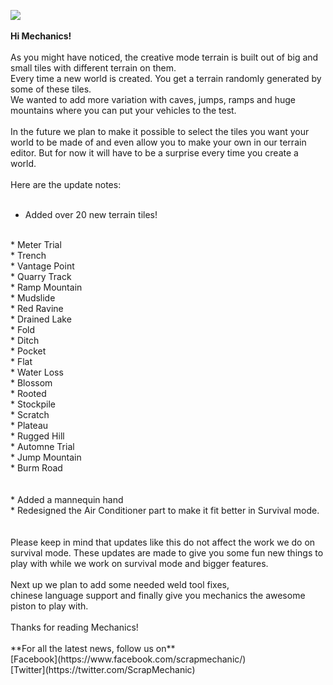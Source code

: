 ![](http://i.imgur.com/0Xie1Y8.png)<br/>
<br/>
**Hi Mechanics!**<br/>
<br/>
As you might have noticed, the creative mode terrain is built out of big and small tiles with different terrain on them. <br/>
Every time a new world is created. You get a terrain randomly generated by some of these tiles. <br/>
We wanted to add more variation with caves, jumps, ramps and huge mountains where you can put your vehicles to the test.<br/>
<br/>
In the future we plan to make it possible to select the tiles you want your world to be made of and even allow you to make your own in our terrain editor. But for now it will have to be a surprise every time you create a world. <br/>
<br/>
Here are the update notes:<br/>
<br/>
* Added over 20 new terrain tiles!<br/>
<br/>
* Meter Trial<br/>
* Trench<br/>
* Vantage Point<br/>
* Quarry Track<br/>
* Ramp Mountain<br/>
* Mudslide<br/>
* Red Ravine<br/>
* Drained Lake<br/>
* Fold<br/>
* Ditch<br/>
* Pocket<br/>
* Flat<br/>
* Water Loss<br/>
* Blossom<br/>
* Rooted<br/>
* Stockpile<br/>
* Scratch<br/>
* Plateau<br/>
* Rugged Hill <br/>
* Automne Trial<br/>
* Jump Mountain<br/>
* Burm Road<br/>
<br/><br/>
* Added a mannequin hand<br/>
* Redesigned the Air Conditioner part to make it fit better in Survival mode.<br/> <br/>
<br/>
Please keep in mind that updates like this do not affect the work we do on survival mode. These updates are made to give you some fun new things to play with while we work on survival mode and bigger features.<br/>
<br/>
Next up we plan to add some needed weld tool fixes, <br/>
chinese language support and finally give you mechanics the awesome piston to play with. <br/>
<br/>
Thanks for reading Mechanics! <br/>
<br/>
**For all the latest news, follow us on**<br/>
[Facebook](https://www.facebook.com/scrapmechanic/)<br/>
[Twitter](https://twitter.com/ScrapMechanic)
